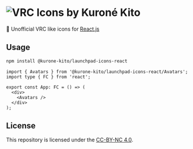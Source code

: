 # ![VRC Icons by Kuroné Kito](https://kurone-kito.github.io/launchpad-icons/images/banner.webp)

🚀 Unofficial VRC like icons for [React.js](https://react.dev)

## Usage

```sh
npm install @kurone-kito/launchpad-icons-react
```

```tsx
import { Avatars } from '@kurone-kito/launchpad-icons-react/Avatars';
import type { FC } from 'react';

export const App: FC = () => (
  <div>
    <Avatars />
  </div>
);
```

## License

This repository is licensed under the [CC-BY-NC 4.0](LICENSE).
